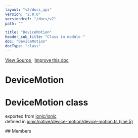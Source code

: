 ```yaml
---
layout: "v2/docs_api"
version: "2.0.0"
versionHref: "/docs/v2"
path: ""

title: "DeviceMotion"
header_sub_title: "Class in module "
doc: "DeviceMotion"
docType: "class"
---
```



<div class="improve-docs">
  <a href='http://github.com/driftyco/ionic2/tree/master/ionic/native/device-motion/device-motion.ts#L4'>
    View Source
  </a>
  &nbsp;
  <a href='http://github.com/driftyco/ionic2/edit/master/ionic/native/device-motion/device-motion.ts#L4'>
    Improve this doc
  </a>
</div>




<h1 class="api-title">

  DeviceMotion



</h1>








<h1 class="class export">DeviceMotion <span class="type">class</span></h1>
<p class="module">exported from <a href='undefined'>ionic/ionic</a><br/>
defined in <a href="https://github.com/driftyco/ionic2/tree/master/ionic/native/device-motion/device-motion.ts#L5-L92">ionic/native/device-motion/device-motion.ts (line 5)</a>
</p>
<p></p>
## Members

